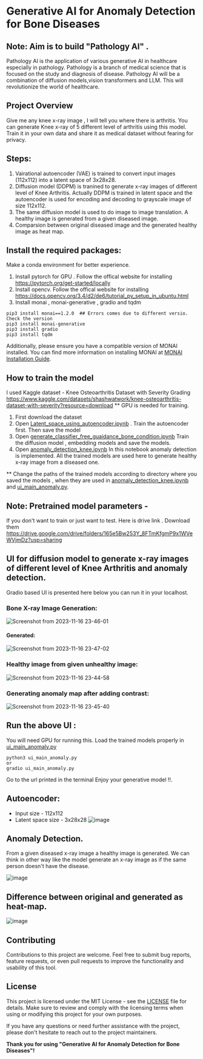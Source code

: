 # Generative AI for Anomaly Detection for Bone Diseases

## Note: Aim is to build "Pathology AI" . 
Pathology AI is the application of various generative AI in healthcare especially in pathology. Pathology is a branch of medical science that is focused on the study and diagnosis of disease. Pathology AI will be a combination of diffusion models,vision transformers and LLM. This will revolutionize the world of healthcare.

## Project Overview
Give me any knee x-ray image , I will tell you where there is arthritis. You can generate Knee x-ray of 5 different level of arthritis using this model. Train it in your own data and share it as medical dataset without fearing for privacy.



## Steps:

1) Vairational autoencoder (VAE) is trained to convert input images (112x112) into a latent space of 3x28x28.
2) Diffusion model (DDPM) is tranined to generate x-ray images of different level of Knee Arthritis. Actually DDPM is trained in latent space and the autoencoder is used for encoding and decoding to grayscale image of size 112x112.
3) The same diffusion model is used to do image to image translation. A healthy image is generated from a given diseased image.
4) Comparsion between original diseased image and the generated healthy image as heat map.

## Install the required packages:
Make a conda environment for better experience.
1) Install pytorch for GPU . Follow the offical website for installing https://pytorch.org/get-started/locally
2) Install opencv. Follow the offical website for installing https://docs.opencv.org/3.4/d2/de6/tutorial_py_setup_in_ubuntu.html 
3) Install monai , monai-generative , gradio and tqdm 
```
pip3 install monai==1.2.0  ## Errors comes due to different versio. Check the version
pip3 install monai-generative
pip3 install gradio
pip3 install tqdm
```
Additionally, please ensure you have a compatible version of MONAI installed. You can find more information on installing MONAI at [MONAI Installation Guide](https://github.com/Project-MONAI/MONAI#installation).


## How to train the model
I used Kaggle dataset - Knee Osteoarthritis Dataset with Severity Grading
https://www.kaggle.com/datasets/shashwatwork/knee-osteoarthritis-dataset-with-severity?resource=download
** GPU is needed for training.
1) First download the dataset
2) Open [Latent_space_using_autoencoder.ipynb](./Latent_space_using_autoencoder.ipynb) . Train the autoencoder first. Then save the model
3) Open [generate_classifier_free_guaidance_bone_condition.ipynb](./generate_classifier_free_guaidance_bone_condition.ipynb) Train the diffusion model , embedding models and save the models.
4) Open [anomaly_detection_knee.ipynb](./anomaly_detection_knee.ipynb) In this notebook anomaly detection is implemented. All the trained models are used here to generate healthy x-ray image from a diseased one.

** Change the paths of the trained models according to directory where you saved the models , when they are used in [anomaly_detection_knee.ipynb](./anomaly_detection_knee.ipynb) and [ui_main_anomaly.py](./ui_main_anomaly.py).

## Note: Pretrained model parameters - 
If you don't want to train or just want to test. Here is drive link . Download them
https://drive.google.com/drive/folders/165e5Bw253Y_8FTmKfgmP9x1WVeWVjmDz?usp=sharing 

## UI for diffusion model to generate x-ray images of different level of Knee Arthritis and anomaly detection.
Gradio based UI is presented here below you can run it in your localhost.
### Bone X-ray Image Generation:

![Screenshot from 2023-11-16 23-46-01](https://github.com/pongthang/generative-AI-anomaly-detection/assets/57061570/18c5b234-8088-42bd-8f92-dc056dfe9200)

#### Generated:

![Screenshot from 2023-11-16 23-47-02](https://github.com/pongthang/generative-AI-anomaly-detection/assets/57061570/2f76644e-9c8c-4319-9a3a-6ef3b58ec38b)

### Healthy image from given unhealthy image:

![Screenshot from 2023-11-16 23-44-58](https://github.com/pongthang/generative-AI-anomaly-detection/assets/57061570/fa67ba6f-2ad4-46cd-8a83-461602913f81)
### Generating anomaly map after adding contrast:

![Screenshot from 2023-11-16 23-45-40](https://github.com/pongthang/generative-AI-anomaly-detection/assets/57061570/d3d52e7b-8340-4e2b-ba26-16e1a490ee19)




## Run the above UI :
You will need GPU for running this. 
Load the trained models properly in [ui_main_anomaly.py](./ui_main_anomaly.py)
```
python3 ui_main_anomaly.py
or
gradio ui_main_anomaly.py
```
Go to the url printed in the terminal
Enjoy your generative model !!.

## Autoencoder:
* Input size - 112x112
* Latent space size - 3x28x28
![image](https://github.com/pongthang/generative-AI-anomaly-detection/assets/57061570/335c62ba-bd40-457a-a2cb-c54aedfe1d4e)


## Anomaly Detection.
From a given diseased x-ray image a healthy image is generated. We can think in other way like the model generate an x-ray image as if the same person doesn't have the disease.

![image](https://github.com/pongthang/generative-AI-anomaly-detection/assets/57061570/1546b239-a109-4f53-b699-7b01437f13e1)

## Difference between original and generated as heat-map.
![image](https://github.com/pongthang/generative-AI-anomaly-detection/assets/57061570/512617ba-ff4a-45b2-a302-4661b6ff14e0)

## Contributing

Contributions to this project are welcome. Feel free to submit bug reports, feature requests, or even pull requests to improve the functionality and usability of this tool.

## License

This project is licensed under the MIT License - see the [LICENSE](LICENSE) file for details. Make sure to review and comply with the licensing terms when using or modifying this project for your own purposes.

If you have any questions or need further assistance with the project, please don't hesitate to reach out to the project maintainers.

**Thank you for using "Generative AI for Anomaly Detection for Bone Diseases"!**


